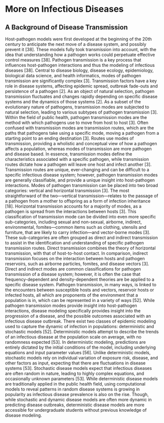 # More on Infectious Diseases

## A Background of Disease Transmission

Host-pathogen models were first developed at the beginning of the 20th century to anticipate the next move of a disease system, and possibly prevent it [38]. These models fully took transmission into account, with the idea that understanding how a pathogen works could perpetuate effective control measures [38]. Pathogen transmission is a key process that influences host-pathogen interactions and thus the modeling of infectious diseases [38]. Central to disease biology, disease ecology, epidemiology, biological data science, and health informatics, modes of pathogen transmission are significantly complex [3]. Transmission factors have a key role in disease systems, affecting epidemic spread, outbreak fade-outs and persistence of a pathogen [2]. As an object of natural selection, pathogen transmission fluctuates and changes rapidly depending on specific disease systems and the dynamics of those systems [2]. As a subset of the evolutionary nature of pathogens, transmission modes are subjected to natural selection, leading to various subtypes of pathogen transmission [3]. Within the field of public health, pathogen transmission modes are the method with which pathogens use to move from
host to host [3]. Often confused with transmission modes are transmission routes, which are the paths that pathogens take using a specific mode, moving a pathogen from a
starting point to an ending destination [3]. Routes use modes of transmission, providing a wholistic and conceptual view of how a pathogen affects a population, whereas
modes of transmission are more pathogen and disease based. In essence, transmission modes define the characteristics associated with a specific pathogen, while transmission
routes dictate how a pathogen will leave one host and infect another [3]. Transmission routes are unique, ever-changing and can be difficult to a specific infectious disease
system; however, pathogen transmission modes are generally classifiable, and provide a unique insight into host-pathogen interactions.
Modes of pathogen transmission can be placed into two broad categories: vertical and horizontal transmission [3]. The most straightforward of the two—vertical transmission—relates to the passage of a pathogen from a mother to offspring as a form of infection inheritance [18]. Horizontal transmission accounts for a majority of modes,
as a pathogen is spread from the interactions between hosts [3]. This classification of transmission mode can be divided into even more specific sub-categories, including
sexual and non-sexual, airborne, indirect, environmental, fomites—common items such as clothing, utensils and furniture, that are likely to carry infection—and vector-borne modes [3]. These sub-categories are often grouped as direct and indirect transmission to assist in the identification and understanding of specific pathogen transmission routes. Direct transmission combines the theory of horizontal transmission, with that of host-to-host contact. In comparison, indirect transmission focuses on the interaction between hosts and pathogen reservoirs, such as airborne particles, fomites, and disease vectors [3]. Direct and indirect modes are common classifications for pathogen
transmission of a disease system; however, it is often the case that frequency-dependent and density-dependent theories are be applied to a specific disease system. Pathogen
transmission, in many ways, is linked to the encounters between susceptible hosts and vectors, reservoir hosts or infected hosts, all which are proponents of the environment
that a population is in, which can be represented in a variety of ways [52]. While pathogen transmission modes provide insight into host-pathogen interactions, disease
modeling specifically provides insight into the progression of a disease, and the possible outcomes associated with an infectious disease outbreak. There exist two classes of epidemic modeling used to capture the dynamic of infection in populations: deterministic and stochastic models [52].
Deterministic models attempt to describe the trends of an infectious disease at the population scale on average, with no randomness expected [53]. In deterministic
modeling, predictions are entirely dictated by the initial conditions of the model, including underlying equations and input parameter values [56]. Unlike deterministic
models, stochastic models rely on individual variation of exposure risk, disease, and other factors as input, expecting that there are fluctuations in disease systems [53]. Stochastic disease models expect that infectious diseases are often random in nature, leading to highly complex equations, and occasionally unknown parameters [53]. While
deterministic disease models are traditionally applied in the public health field, using
computational models to reveal patterns in random disease systems is growing in popularity as infectious disease prevalence is also on the rise. Though, while stochastic
and dynamic disease models are often more dynamic in predicting disease outbreaks, deterministic disease models are more accessible for undergraduate students without
previous knowledge of disease modeling.
